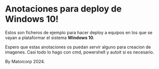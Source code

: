 # Anotaciones para deploy de Windows 10!

Estos son ficheros de ejemplo para hacer deploy a equipos en los que se vayan a plataformar el sistema **Windows 10**.

Espero que estas anotaciones os puedan servir alguno para creacion de imagenes.
Casi todo lo hago con cmd, powershell y autoit si es necesario.

By Matoicorp 2024.


